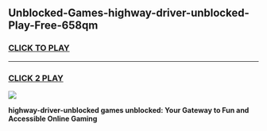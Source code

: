 
## Unblocked-Games-highway-driver-unblocked-Play-Free-658qm
<h3>
<a href="https://premium76.site?title=highway-driver-unblocked&ref=20M">CLICK TO PLAY</a></h3>
<hr>

<h3>
<a href="https://premium76.site?title=highway-driver-unblocked&ref=20M">CLICK 2 PLAY</a>
  
</h3>

<a href="https://premium76.site?title=highway-driver-unblocked&ref=19M"><img src="https://clearcache.store/games.png"></a>


**highway-driver-unblocked games unblocked: Your Gateway to Fun and Accessible Online Gaming**
